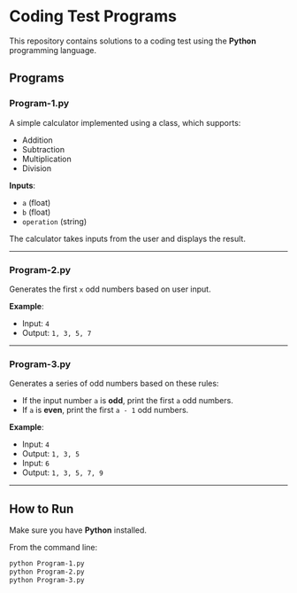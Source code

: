 # Coding Test Programs

This repository contains solutions to a coding test using the **Python** programming language.

## Programs

### Program-1.py
A simple calculator implemented using a class, which supports:
- Addition
- Subtraction
- Multiplication
- Division

**Inputs**:
- `a` (float)
- `b` (float)
- `operation` (string)

The calculator takes inputs from the user and displays the result.

---

### Program-2.py
Generates the first `x` odd numbers based on user input.

**Example**:
- Input: `4`
- Output: `1, 3, 5, 7`

---

### Program-3.py
Generates a series of odd numbers based on these rules:
- If the input number `a` is **odd**, print the first `a` odd numbers.
- If `a` is **even**, print the first `a - 1` odd numbers.

**Example**:
- Input: `4`
- Output: `1, 3, 5`
- Input: `6`
- Output: `1, 3, 5, 7, 9`

---

## How to Run

Make sure you have **Python** installed.

From the command line:
```bash
python Program-1.py
python Program-2.py
python Program-3.py
